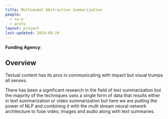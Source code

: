 ```yaml
---
title: Multimodel Abstractive Summarization
people:
  - ra-e
  - profx
layout: project
last-updated: 2019-09-24
---
```


<b>Funding Agency</b>:

<h2>Overview</h2>
Textual content has its pros in communicating with impact but visual trumps all senses.

There has been a significant research in the field of text summarization but the majority of the techniques uses a single form of data that results either in text summarization or video summarization but here we are putting the power of NLP and combining it with the multi stream neural network architecture to fuse video, Images and audio along with text summaries.

